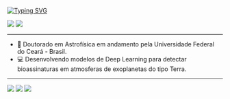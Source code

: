 [![Typing SVG](https://readme-typing-svg.demolab.com?font=Fira+Code&weight=500&size=25&duration=2000&pause=200&color=FF9B2D&multiline=true&repeat=false&random=false&width=800&height=70&lines=Sarah+Barbosa+%F0%9F%9A%80;F%C3%ADsica+%7C+Astrof%C3%ADsica+%7C+Data+Analysis%2FScience)](https://git.io/typing-svg)

<div>
<a href = "mailto:sarah@fisica.ufc.br"><img src="https://img.shields.io/badge/Gmail-D14836?style=for-the-badge&logo=gmail&logoColor=white" target="_blank"></a>
<a href="https://www.linkedin.com/in/sarah-aroucha-barbosa/" target="_blank"><img src="https://img.shields.io/badge/-LinkedIn-%230077B5?style=for-the-badge&logo=linkedin&logoColor=white" target="_blank"></a>   
</div>

---

* 📖 Doutorado em Astrofísica em andamento pela Universidade Federal do Ceará - Brasil.
* 💻 Desenvolvendo modelos de Deep Learning para detectar bioassinaturas em atmosferas de exoplanetas do tipo Terra.

---

![](http://github-profile-summary-cards.vercel.app/api/cards/profile-details?username=SarahBarbosa&theme=dracula) 
![](http://github-profile-summary-cards.vercel.app/api/cards/repos-per-language?username=SarahBarbosa&theme=dracula) 
![](http://github-profile-summary-cards.vercel.app/api/cards/most-commit-language?username=SarahBarbosa&theme=dracula)
